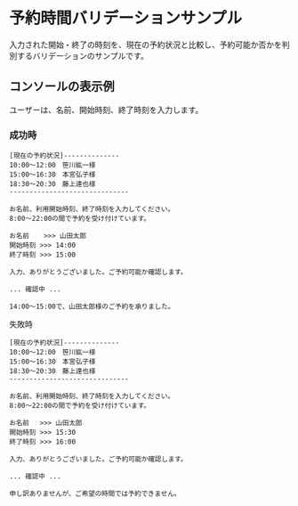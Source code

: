 # 予約時間バリデーションサンプル
入力された開始・終了の時刻を、現在の予約状況と比較し、予約可能か否かを判別するバリデーションのサンプルです。

## コンソールの表示例
ユーザーは、名前、開始時刻、終了時刻を入力します。
### 成功時
```
[現在の予約状況]--------------
10:00～12:00　笹川紘一様
15:00～16:30　本宮弘子様
18:30～20:30　藤上達也様
------------------------------

お名前、利用開始時刻、終了時刻を入力してください。
8:00～22:00の間で予約を受け付けています。

お名前　  >>> 山田太郎
開始時刻 >>> 14:00
終了時刻 >>> 15:00

入力、ありがとうございました。ご予約可能か確認します。

... 確認中 ...

14:00～15:00で、山田太郎様のご予約を承りました。
```
失敗時
```
[現在の予約状況]--------------
10:00～12:00　笹川紘一様
15:00～16:30　本宮弘子様
18:30～20:30　藤上達也様
------------------------------

お名前、利用開始時刻、終了時刻を入力してください。
8:00～22:00の間で予約を受け付けています。

お名前　 >>> 山田太郎
開始時刻 >>> 15:30
終了時刻 >>> 16:00

入力、ありがとうございました。ご予約可能か確認します。

... 確認中 ...

申し訳ありませんが、ご希望の時間では予約できません。
```
